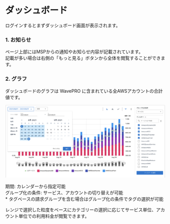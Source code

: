 # ダッシュボード

ログインするとまずダッシュボード画面が表示されます。

### 1. お知らせ

ページ上部にはMSPからの通知やお知らせ内容が記載されています。  
記載が多い場合は右側の「もっと見る」ボタンから全体を閲覧することができます。

### 2. グラフ

ダッシュボードのグラフは WavePRO に含まれている全AWSアカウントの合計値です。

![](../../.gitbook/assets/bannersandalertstowavepropng.png)

期間: カレンダーから指定可能  
グループ化の条件: サービス、アカウントの切り替えが可能  
\* タグベースの請求グループを含む場合はグループ化の条件でタグの選択が可能  


レンジで選択した粒度をベースにカテゴリーの選択に応じてサービス単位、アカウント単位での利用料金が閲覧できます。  
  


